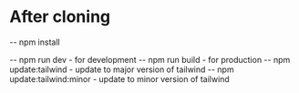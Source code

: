 # After cloning

-- npm install

-- npm run dev - for development
-- npm run build - for production
-- npm update:tailwind - update to major version of tailwind
-- npm update:tailwind:minor - update to minor version of tailwind